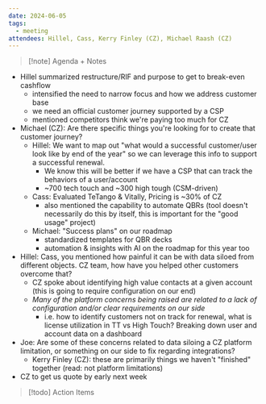 ```yaml
---
date: 2024-06-05
tags:
  - meeting
attendees: Hillel, Cass, Kerry Finley (CZ), Michael Raash (CZ)
---
```

> [!note] Agenda + Notes
> 

- Hillel summarized restructure/RIF and purpose to get to break-even cashflow
	- intensified the need to narrow focus and how we address customer base
	- we need an official customer journey supported by a CSP
	- mentioned competitors think we're paying too much for CZ
- Michael (CZ): Are there specific things you're looking for to create that customer journey?
	- Hillel: We want to map out "what would a successful customer/user look like by end of the year" so we can leverage this info to support a successful renewal.
		- We know this will be better if we have a CSP that can track the behaviors of a user/account
		- ~700 tech touch and ~300 high tough (CSM-driven)
	- Cass: Evaluated TeTango & Vitally, Pricing is ~30% of CZ
		- also mentioned the capability to automate QBRs (tool doesn't necessarily do this by itself, this is important for the "good usage" project)
	- Michael: "Success plans" on our roadmap
		- standardized templates for QBR decks
		- automation & insights with AI on the roadmap for this year too
- Hillel: Cass, you mentioned how painful it can be with data siloed from different objects. CZ team, how have you helped other customers overcome that?
	- CZ spoke about identifying high value contacts at a given account (this is going to require configuration on our end)
	- *Many of the platform concerns being raised are related to a lack of configuration and/or clear requirements on our side*
		- i.e. how to identify customers not on track for renewal, what is license utilization in TT vs High Touch? Breaking down user and account data on a dashboard
- Joe: Are some of these concerns related to data siloing a CZ platform limitation, or something on our side to fix regarding integrations?
	- Kerry Finley (CZ): these are primarily things we haven't "finished" together (read: not platform limitations)
- CZ to get us quote by early next week

> [!todo] Action Items

